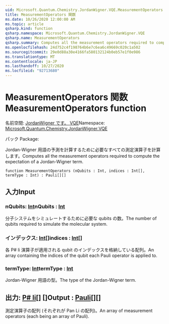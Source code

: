 ```yaml
---
uid: Microsoft.Quantum.Chemistry.JordanWigner.VQE.MeasurementOperators
title: MeasurementOperators 関数
ms.date: 10/26/2020 12:00:00 AM
ms.topic: article
qsharp.kind: function
qsharp.namespace: Microsoft.Quantum.Chemistry.JordanWigner.VQE
qsharp.name: MeasurementOperators
qsharp.summary: Computes all the measurement operators required to compute the expectation of a Jordan-Wigner term.
ms.openlocfilehash: 24d752c4f198764b6e7c6ea6c49669c020c1a502
ms.sourcegitcommit: 29e0d88a30e4166fa580132124b0eb57e1f0e986
ms.translationtype: MT
ms.contentlocale: ja-JP
ms.lasthandoff: 10/27/2020
ms.locfileid: "92713680"
---
```

# <a name="measurementoperators-function"></a><span data-ttu-id="4cd15-102">MeasurementOperators 関数</span><span class="sxs-lookup"><span data-stu-id="4cd15-102">MeasurementOperators function</span></span>

<span data-ttu-id="4cd15-103">名前空間: [JordanWigner です。 VQE](xref:Microsoft.Quantum.Chemistry.JordanWigner.VQE)</span><span class="sxs-lookup"><span data-stu-id="4cd15-103">Namespace: [Microsoft.Quantum.Chemistry.JordanWigner.VQE](xref:Microsoft.Quantum.Chemistry.JordanWigner.VQE)</span></span>

<span data-ttu-id="4cd15-104">パック [](https://nuget.org/packages/)</span><span class="sxs-lookup"><span data-stu-id="4cd15-104">Package: [](https://nuget.org/packages/)</span></span>


<span data-ttu-id="4cd15-105">Jordan-Wigner 用語の予測を計算するために必要なすべての測定演算子を計算します。</span><span class="sxs-lookup"><span data-stu-id="4cd15-105">Computes all the measurement operators required to compute the expectation of a Jordan-Wigner term.</span></span>

```qsharp
function MeasurementOperators (nQubits : Int, indices : Int[], termType : Int) : Pauli[][]
```


## <a name="input"></a><span data-ttu-id="4cd15-106">入力</span><span class="sxs-lookup"><span data-stu-id="4cd15-106">Input</span></span>

### <a name="nqubits--int"></a><span data-ttu-id="4cd15-107">nQubits: [Int](xref:microsoft.quantum.lang-ref.int)</span><span class="sxs-lookup"><span data-stu-id="4cd15-107">nQubits : [Int](xref:microsoft.quantum.lang-ref.int)</span></span>

<span data-ttu-id="4cd15-108">分子システムをシミュレートするために必要な qubits の数。</span><span class="sxs-lookup"><span data-stu-id="4cd15-108">The number of qubits required to simulate the molecular system.</span></span>


### <a name="indices--int"></a><span data-ttu-id="4cd15-109">インデックス: [Int](xref:microsoft.quantum.lang-ref.int)[]</span><span class="sxs-lookup"><span data-stu-id="4cd15-109">indices : [Int](xref:microsoft.quantum.lang-ref.int)[]</span></span>

<span data-ttu-id="4cd15-110">各 P# li 演算子が適用される qubit のインデックスを格納している配列。</span><span class="sxs-lookup"><span data-stu-id="4cd15-110">An array containing the indices of the qubit each Pauli operator is applied to.</span></span>


### <a name="termtype--int"></a><span data-ttu-id="4cd15-111">termType: [Int](xref:microsoft.quantum.lang-ref.int)</span><span class="sxs-lookup"><span data-stu-id="4cd15-111">termType : [Int](xref:microsoft.quantum.lang-ref.int)</span></span>

<span data-ttu-id="4cd15-112">Jordan-Wigner 用語の型。</span><span class="sxs-lookup"><span data-stu-id="4cd15-112">The type of the Jordan-Wigner term.</span></span>



## <a name="output--pauli"></a><span data-ttu-id="4cd15-113">出力: [P# li](xref:microsoft.quantum.lang-ref.pauli)[] []</span><span class="sxs-lookup"><span data-stu-id="4cd15-113">Output : [Pauli](xref:microsoft.quantum.lang-ref.pauli)[][]</span></span>

<span data-ttu-id="4cd15-114">測定演算子の配列 (それぞれが Pan Li の配列)。</span><span class="sxs-lookup"><span data-stu-id="4cd15-114">An array of measurement operators (each being an array of Pauli).</span></span>